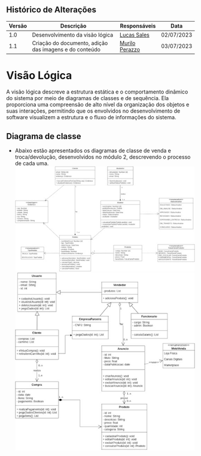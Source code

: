 ## Histórico de Alterações

| Versão | Descrição                                          | Responsáveis                                 | Data       |
| ------ | -------------------------------------------------- | -------------------------------------------- | ---------- |
| 1.0    | Desenvolvimento da visão lógica | [Lucas Sales](https://github.com/lux-sales) | 02/07/2023 |
| 1.1    | Criação do documento, adição das imagens e do conteúdo | [Murilo Perazzo](https://github.com/murilopbs) | 03/07/2023 |

# Visão Lógica
A visão lógica descreve a estrutura estática e o comportamento dinâmico do sistema por meio de diagramas de classes e de sequência. Ela proporciona uma compreensão de alto nível da organização dos objetos e suas interações, permitindo que os envolvidos no desenvolvimento de software visualizem a estrutura e o fluxo de informações do sistema.

## Diagrama de classe
- Abaixo estão apresentados os diagramas de classe de venda e troca/devolução, desenvolvidos no módulo 2, descrevendo o processo de cada uma.
  <br>![image](https://github.com/UnBArqDsw2023-1/2023.1_G6_ProjetoRiHappy/blob/main/docs/ArquiteturaReutilizacao/imagens/diagramaclasse.jpg)
  <br>![image](https://github.com/UnBArqDsw2023-1/2023.1_G6_ProjetoRiHappy/blob/main/docs/ArquiteturaReutilizacao/imagens/daigramaclass.jpg)
